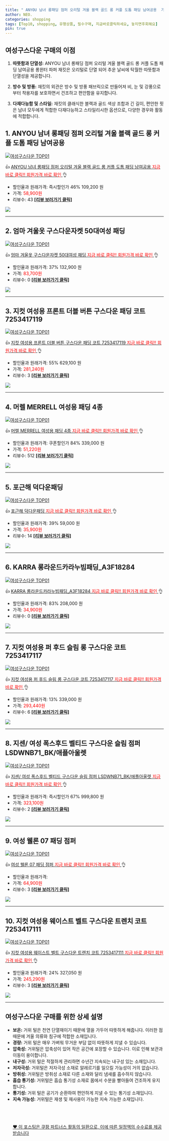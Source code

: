 ```yaml
---
title: " ANYOU 남녀 롱패딩 점퍼 오리털 겨울 블랙 골드 롱 커플 도톰 패딩 남여공용  가격 최저가 할인가 여성구스다운 최저가 추천 제품 비교"
author: NEO.
categories: shopping
tags: [Top10, shopping, 유행상품, 필수구매, 지금바로클릭하세요, 놓치면후회해요]
pin: true
---
```

## 여성구스다운 구매의 이점
1. **따뜻함과 단열성:** ANYOU 남녀 롱패딩 점퍼 오리털 겨울 블랙 골드 롱 커플 도톰 패딩 남여공용 롱윈터 파퍼 재킷은 오리털로 단열 되어 추운 날씨에 탁월한 따뜻함과 단열성을 제공합니다.

2. **방수 및 방풍:** 재킷의 외관은 방수 및 방풍 패브릭으로 만들어져 비, 눈 및 강풍으로부터 착용자를 보호하면서 건조하고 편안함을 유지합니다.

3. **다재다능함 및 스타일:** 재킷의 클래식한 블랙과 골드 색상 조합과 긴 길이, 편안한 핏은 남녀 모두에게 적합한 다재다능하고 스타일리시한 옵션으로, 다양한 경우와 활동에 적합합니다.

   

## 1.  ANYOU 남녀 롱패딩 점퍼 오리털 겨울 블랙 골드 롱 커플 도톰 패딩 남여공용 

[![여성구스다운 TOP01](https://thumbnail9.coupangcdn.com/thumbnails/remote/490x490ex/image/vendor_inventory/e6d4/714765bbd599ce16fc6d8de495fa9e95cbb3a2c72d46e652f4a78dc66a98.jpg)](https://link.coupang.com/re/AFFSDP?lptag=AF3617701&subid=GithubCoopas&pageKey=7657804165&traceid=V0-153&itemId=20393128355&vendorItemId=87586926698)


👍 [ ANYOU 남녀 롱패딩 점퍼 오리털 겨울 블랙 골드 롱 커플 도톰 패딩 남여공용  <font color=red> 지금 바로 클릭!! 회원가격 바로 확인 </font> ](https://link.coupang.com/re/AFFSDP?lptag=AF3617701&subid=GithubCoopas&pageKey=7657804165&traceid=V0-153&itemId=20393128355&vendorItemId=87586926698) 👌 


- 할인율과 원래가격: 즉시할인가 46%  109,200   원
- 가격: <span style='color:red'>58,900원</span>
- 리뷰수: 43  [**[리뷰 보러가기 클릭]**](https://link.coupang.com/re/AFFSDP?lptag=AF3617701&subid=GithubCoopas&pageKey=7657804165&traceid=V0-153&itemId=20393128355&vendorItemId=87586926698)

[![](/discount_price.png)](https://link.coupang.com/re/AFFSDP?lptag=AF3617701&subid=GithubCoopas&pageKey=7657804165&traceid=V0-153&itemId=20393128355&vendorItemId=87586926698)

---


   

## 2.  엄마 겨울옷 구스다운자켓 50대여성 패딩 

[![여성구스다운 TOP01](https://thumbnail9.coupangcdn.com/thumbnails/remote/490x490ex/image/vendor_inventory/88e3/f51e8d72e7b20f656e11b1e3b5a610bc01ea1e828c789fb652ab387bafa5.jpg)](https://link.coupang.com/re/AFFSDP?lptag=AF3617701&subid=GithubCoopas&pageKey=7876010540&traceid=V0-153&itemId=21526518011&vendorItemId=88579906621)


👍 [ 엄마 겨울옷 구스다운자켓 50대여성 패딩  <font color=red> 지금 바로 클릭!! 회원가격 바로 확인 </font> ](https://link.coupang.com/re/AFFSDP?lptag=AF3617701&subid=GithubCoopas&pageKey=7876010540&traceid=V0-153&itemId=21526518011&vendorItemId=88579906621) 👌 


- 할인율과 원래가격: 37%  132,900   원
- 가격: <span style='color:red'>83,700원</span>
- 리뷰수: 0  [**[리뷰 보러가기 클릭]**](https://link.coupang.com/re/AFFSDP?lptag=AF3617701&subid=GithubCoopas&pageKey=7876010540&traceid=V0-153&itemId=21526518011&vendorItemId=88579906621)

[![](/discount_price.png)](https://link.coupang.com/re/AFFSDP?lptag=AF3617701&subid=GithubCoopas&pageKey=7876010540&traceid=V0-153&itemId=21526518011&vendorItemId=88579906621)

---


   

## 3.  지컷 여성용 프론트 더블 버튼 구스다운 패딩 코트 7253417119 

[![여성구스다운 TOP01](https://thumbnail7.coupangcdn.com/thumbnails/remote/490x490ex/image/retail/images/2023/10/30/12/8/08b986cc-4b7b-40e4-9d35-de7507722f22.jpg)](https://link.coupang.com/re/AFFSDP?lptag=AF3617701&subid=GithubCoopas&pageKey=7684919445&traceid=V0-153&itemId=20534822576&vendorItemId=87611661561)


👍 [ 지컷 여성용 프론트 더블 버튼 구스다운 패딩 코트 7253417119  <font color=red> 지금 바로 클릭!! 회원가격 바로 확인 </font> ](https://link.coupang.com/re/AFFSDP?lptag=AF3617701&subid=GithubCoopas&pageKey=7684919445&traceid=V0-153&itemId=20534822576&vendorItemId=87611661561) 👌 


- 할인율과 원래가격: 55%  629,100   원
- 가격: <span style='color:red'>281,240원</span>
- 리뷰수: 3  [**[리뷰 보러가기 클릭]**](https://link.coupang.com/re/AFFSDP?lptag=AF3617701&subid=GithubCoopas&pageKey=7684919445&traceid=V0-153&itemId=20534822576&vendorItemId=87611661561)

[![](/discount_price.png)](https://link.coupang.com/re/AFFSDP?lptag=AF3617701&subid=GithubCoopas&pageKey=7684919445&traceid=V0-153&itemId=20534822576&vendorItemId=87611661561)

---


   

## 4.  머렐 MERRELL 여성용 패딩 4종 

[![여성구스다운 TOP01](https://thumbnail10.coupangcdn.com/thumbnails/remote/490x490ex/image/vendor_inventory/447e/b1f62c6fa936f624f2c54635749551a28d7e2182949a4c529a98b769beba.png)](https://link.coupang.com/re/AFFSDP?lptag=AF3617701&subid=GithubCoopas&pageKey=7589668302&traceid=V0-153&itemId=20054304870&vendorItemId=87150448997)


👍 [ 머렐 MERRELL 여성용 패딩 4종  <font color=red> 지금 바로 클릭!! 회원가격 바로 확인 </font> ](https://link.coupang.com/re/AFFSDP?lptag=AF3617701&subid=GithubCoopas&pageKey=7589668302&traceid=V0-153&itemId=20054304870&vendorItemId=87150448997) 👌 


- 할인율과 원래가격: 쿠폰할인가 84%  339,000   원
- 가격: <span style='color:red'>51,220원</span>
- 리뷰수: 512  [**[리뷰 보러가기 클릭]**](https://link.coupang.com/re/AFFSDP?lptag=AF3617701&subid=GithubCoopas&pageKey=7589668302&traceid=V0-153&itemId=20054304870&vendorItemId=87150448997)

[![](/discount_price.png)](https://link.coupang.com/re/AFFSDP?lptag=AF3617701&subid=GithubCoopas&pageKey=7589668302&traceid=V0-153&itemId=20054304870&vendorItemId=87150448997)

---


   

## 5.  포근해 덕다운패딩 

[![여성구스다운 TOP01](https://thumbnail10.coupangcdn.com/thumbnails/remote/490x490ex/image/vendor_inventory/8477/cf27ba2bf58d0d2ab9c578ec63d036bdd75670ddf11d93f2b3cda32e29a0.jpg)](https://link.coupang.com/re/AFFSDP?lptag=AF3617701&subid=GithubCoopas&pageKey=6885477828&traceid=V0-153&itemId=16513776903&vendorItemId=83701061503)


👍 [ 포근해 덕다운패딩  <font color=red> 지금 바로 클릭!! 회원가격 바로 확인 </font> ](https://link.coupang.com/re/AFFSDP?lptag=AF3617701&subid=GithubCoopas&pageKey=6885477828&traceid=V0-153&itemId=16513776903&vendorItemId=83701061503) 👌 


- 할인율과 원래가격: 39%  59,000   원
- 가격: <span style='color:red'>35,900원</span>
- 리뷰수: 14  [**[리뷰 보러가기 클릭]**](https://link.coupang.com/re/AFFSDP?lptag=AF3617701&subid=GithubCoopas&pageKey=6885477828&traceid=V0-153&itemId=16513776903&vendorItemId=83701061503)

[![](/discount_price.png)](https://link.coupang.com/re/AFFSDP?lptag=AF3617701&subid=GithubCoopas&pageKey=6885477828&traceid=V0-153&itemId=16513776903&vendorItemId=83701061503)

---


   

## 6.  KARRA 롱라운드카라누빔패딩_A3F18284 

[![여성구스다운 TOP01](https://thumbnail6.coupangcdn.com/thumbnails/remote/490x490ex/image/vendor_inventory/e1ff/e3d62ac3dcd05b6ade2877654263abfbfb39243538c1eea48cb36805df1a.jpg)](https://link.coupang.com/re/AFFSDP?lptag=AF3617701&subid=GithubCoopas&pageKey=7744432411&traceid=V0-153&itemId=20844068210&vendorItemId=87911683878)


👍 [ KARRA 롱라운드카라누빔패딩_A3F18284  <font color=red> 지금 바로 클릭!! 회원가격 바로 확인 </font> ](https://link.coupang.com/re/AFFSDP?lptag=AF3617701&subid=GithubCoopas&pageKey=7744432411&traceid=V0-153&itemId=20844068210&vendorItemId=87911683878) 👌 


- 할인율과 원래가격: 83%  208,000   원
- 가격: <span style='color:red'>34,900원</span>
- 리뷰수: 0  [**[리뷰 보러가기 클릭]**](https://link.coupang.com/re/AFFSDP?lptag=AF3617701&subid=GithubCoopas&pageKey=7744432411&traceid=V0-153&itemId=20844068210&vendorItemId=87911683878)

[![](/discount_price.png)](https://link.coupang.com/re/AFFSDP?lptag=AF3617701&subid=GithubCoopas&pageKey=7744432411&traceid=V0-153&itemId=20844068210&vendorItemId=87911683878)

---


   

## 7.  지컷 여성용 퍼 후드 슬림 롱 구스다운 코트 7253417117 

[![여성구스다운 TOP01](https://thumbnail9.coupangcdn.com/thumbnails/remote/490x490ex/image/retail/images/2023/10/30/12/4/d4a34520-bc63-4a81-b6b8-8d636bb15f99.jpg)](https://link.coupang.com/re/AFFSDP?lptag=AF3617701&subid=GithubCoopas&pageKey=7684919446&traceid=V0-153&itemId=20534822585&vendorItemId=87611661579)


👍 [ 지컷 여성용 퍼 후드 슬림 롱 구스다운 코트 7253417117  <font color=red> 지금 바로 클릭!! 회원가격 바로 확인 </font> ](https://link.coupang.com/re/AFFSDP?lptag=AF3617701&subid=GithubCoopas&pageKey=7684919446&traceid=V0-153&itemId=20534822585&vendorItemId=87611661579) 👌 


- 할인율과 원래가격: 13%  339,000   원
- 가격: <span style='color:red'>293,440원</span>
- 리뷰수: 6  [**[리뷰 보러가기 클릭]**](https://link.coupang.com/re/AFFSDP?lptag=AF3617701&subid=GithubCoopas&pageKey=7684919446&traceid=V0-153&itemId=20534822585&vendorItemId=87611661579)

[![](/discount_price.png)](https://link.coupang.com/re/AFFSDP?lptag=AF3617701&subid=GithubCoopas&pageKey=7684919446&traceid=V0-153&itemId=20534822585&vendorItemId=87611661579)

---


   

## 8.  지센/ 여성 폭스후드 벨티드 구스다운 슬림 점퍼 LSDWNB71_BK/애플아울렛 

[![여성구스다운 TOP01](https://thumbnail10.coupangcdn.com/thumbnails/remote/490x490ex/image/vendor_inventory/be60/c01126165de5cad7a5d5d7983f0495c21f3760977f0ccfd01f475575ee2c.png)](https://link.coupang.com/re/AFFSDP?lptag=AF3617701&subid=GithubCoopas&pageKey=7770320655&traceid=V0-153&itemId=20975730217&vendorItemId=88040608861)


👍 [ 지센/ 여성 폭스후드 벨티드 구스다운 슬림 점퍼 LSDWNB71_BK/애플아울렛  <font color=red> 지금 바로 클릭!! 회원가격 바로 확인 </font> ](https://link.coupang.com/re/AFFSDP?lptag=AF3617701&subid=GithubCoopas&pageKey=7770320655&traceid=V0-153&itemId=20975730217&vendorItemId=88040608861) 👌 


- 할인율과 원래가격: 즉시할인가 67%  999,800   원
- 가격: <span style='color:red'>323,100원</span>
- 리뷰수: 2  [**[리뷰 보러가기 클릭]**](https://link.coupang.com/re/AFFSDP?lptag=AF3617701&subid=GithubCoopas&pageKey=7770320655&traceid=V0-153&itemId=20975730217&vendorItemId=88040608861)

[![](/discount_price.png)](https://link.coupang.com/re/AFFSDP?lptag=AF3617701&subid=GithubCoopas&pageKey=7770320655&traceid=V0-153&itemId=20975730217&vendorItemId=88040608861)

---


   

## 9.  여성 웰론 07 패딩 점퍼 

[![여성구스다운 TOP01](https://thumbnail10.coupangcdn.com/thumbnails/remote/490x490ex/image/vendor_inventory/7b34/137b735d4dc2fa5d5920a63d76fdf4b9a587e5a966705a0409869ea6c787.jpg)](https://link.coupang.com/re/AFFSDP?lptag=AF3617701&subid=GithubCoopas&pageKey=7670468224&traceid=V0-153&itemId=20460500054&vendorItemId=87540223309)


👍 [ 여성 웰론 07 패딩 점퍼  <font color=red> 지금 바로 클릭!! 회원가격 바로 확인 </font> ](https://link.coupang.com/re/AFFSDP?lptag=AF3617701&subid=GithubCoopas&pageKey=7670468224&traceid=V0-153&itemId=20460500054&vendorItemId=87540223309) 👌 


- 할인율과 원래가격: 
- 가격: <span style='color:red'>64,900원</span>
- 리뷰수: 3  [**[리뷰 보러가기 클릭]**](https://link.coupang.com/re/AFFSDP?lptag=AF3617701&subid=GithubCoopas&pageKey=7670468224&traceid=V0-153&itemId=20460500054&vendorItemId=87540223309)

[![](/discount_price.png)](https://link.coupang.com/re/AFFSDP?lptag=AF3617701&subid=GithubCoopas&pageKey=7670468224&traceid=V0-153&itemId=20460500054&vendorItemId=87540223309)

---


   

## 10.  지컷 여성용 웨이스트 벨트 구스다운 트렌치 코트 7253417111 

[![여성구스다운 TOP01](https://thumbnail9.coupangcdn.com/thumbnails/remote/490x490ex/image/retail/images/2023/10/28/10/0/a42359f7-4c77-42a7-bcef-39d4b42709dc.jpg)](https://link.coupang.com/re/AFFSDP?lptag=AF3617701&subid=GithubCoopas&pageKey=7632538542&traceid=V0-153&itemId=20260911022&vendorItemId=87596915148)


👍 [ 지컷 여성용 웨이스트 벨트 구스다운 트렌치 코트 7253417111  <font color=red> 지금 바로 클릭!! 회원가격 바로 확인 </font> ](https://link.coupang.com/re/AFFSDP?lptag=AF3617701&subid=GithubCoopas&pageKey=7632538542&traceid=V0-153&itemId=20260911022&vendorItemId=87596915148) 👌 


- 할인율과 원래가격: 24%  327,050   원
- 가격: <span style='color:red'>245,290원</span>
- 리뷰수: 3  [**[리뷰 보러가기 클릭]**](https://link.coupang.com/re/AFFSDP?lptag=AF3617701&subid=GithubCoopas&pageKey=7632538542&traceid=V0-153&itemId=20260911022&vendorItemId=87596915148)

[![](/discount_price.png)](https://link.coupang.com/re/AFFSDP?lptag=AF3617701&subid=GithubCoopas&pageKey=7632538542&traceid=V0-153&itemId=20260911022&vendorItemId=87596915148)

---
## 여성구스다운 구매를 위한 상세 설명
* **보온:** 거위 털은 천연 단열재이기 때문에 열을 가두어 따뜻하게 해줍니다. 이러한 점 때문에 겨울 의류와 침구에 적합한 소재입니다.
* **경량:** 거위 털은 매우 가벼워 무거운 부담 없이 따뜻하게 지낼 수 있습니다.
* **압축성:** 거위털은 압축성이 있어 작은 공간에 포장할 수 있습니다. 이로 인해 보관과 이동이 용이합니다.
* **내구성:** 거위 털은 적절하게 관리하면 수년간 지속되는 내구성 있는 소재입니다.
* **저자극성:** 거위털은 저자극성 소재로 알레르기를 일으킬 가능성이 거의 없습니다.
* **방취성:** 거위털은 방취성 소재로 다른 소재와 달리 냄새를 흡수하지 않습니다.
* **흡습 통기성:** 거위털은 흡습 통기성 소재로 몸에서 수분을 빨아들여 건조하게 유지합니다.
* **통기성:** 거위 털은 공기가 순환하여 편안하게 지낼 수 있는 통기성 소재입니다.
* **지속 가능성:** 거위털은 재생 및 재사용이 가능한 지속 가능한 소재입니다.<br><br><br><br><br> [ ❤  이 포스팅은 쿠팡 파트너스 활동의 일환으로, 이에 따른 일정액의 수수료를 제공받습니다](https://link.coupang.com/a/bcEFyh)